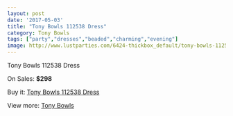 ```yaml
---
layout: post
date: '2017-05-03'
title: "Tony Bowls 112538 Dress"
category: Tony Bowls
tags: ["party","dresses","beaded","charming","evening"]
image: http://www.lustparties.com/6424-thickbox_default/tony-bowls-112538-dress.jpg
---
```

Tony Bowls 112538 Dress

On Sales: **$298**
<a href="https://www.lustparties.com/en/tony-bowls/2218-tony-bowls-112538-dress.html"><amp-img layout="responsive" width="600" height="600" src="//www.lustparties.com/6424-thickbox_default/tony-bowls-112538-dress.jpg" alt="Tony Bowls 112538 Dress 0" /></a>
<a href="https://www.lustparties.com/en/tony-bowls/2218-tony-bowls-112538-dress.html"><amp-img layout="responsive" width="600" height="600" src="//www.lustparties.com/6427-thickbox_default/tony-bowls-112538-dress.jpg" alt="Tony Bowls 112538 Dress 1" /></a>
<a href="https://www.lustparties.com/en/tony-bowls/2218-tony-bowls-112538-dress.html"><amp-img layout="responsive" width="600" height="600" src="//www.lustparties.com/6426-thickbox_default/tony-bowls-112538-dress.jpg" alt="Tony Bowls 112538 Dress 2" /></a>
<a href="https://www.lustparties.com/en/tony-bowls/2218-tony-bowls-112538-dress.html"><amp-img layout="responsive" width="600" height="600" src="//www.lustparties.com/6425-thickbox_default/tony-bowls-112538-dress.jpg" alt="Tony Bowls 112538 Dress 3" /></a>

Buy it: [Tony Bowls 112538 Dress](https://www.lustparties.com/en/tony-bowls/2218-tony-bowls-112538-dress.html "Tony Bowls 112538 Dress")

View more: [Tony Bowls](https://www.lustparties.com/en/5-tony-bowls "Tony Bowls")